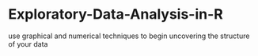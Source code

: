 # Exploratory-Data-Analysis-in-R
 use graphical and numerical techniques to begin uncovering the structure of your data
